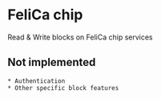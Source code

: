 # FeliCa chip

Read & Write blocks on FeliCa chip services

## Not implemented
	
	* Authentication
	* Other specific block features